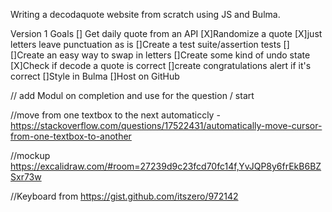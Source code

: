 Writing a decodaquote website from scratch using JS and Bulma.

Version 1 Goals
[] Get daily quote from an API
[X]Randomize a quote
    [X]just letters leave punctuation as is
[]Create a test suite/assertion tests
[]
[]Create an easy way to swap in letters
[]Create some kind of undo state
[X]Check if decode a quote is correct
[]create congratulations alert if it's correct
[]Style in Bulma
[]Host on GitHub

// add Modul on completion and use for the question / start 

//move from one textbox to the next automaticcly - https://stackoverflow.com/questions/17522431/automatically-move-cursor-from-one-textbox-to-another

//mockup https://excalidraw.com/#room=27239d9c23fcd70fc14f,YvJQP8y6frEkB6BZSxr73w

//Keyboard from https://gist.github.com/itszero/972142